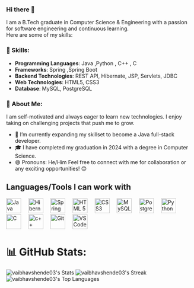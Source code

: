 ### Hi there 👋
 I am a B.Tech graduate in Computer Science & Engineering with a passion for software engineering and continuous learning.
 <br>Here are some of my skills:

### 🔧 Skills:


- **Programming Languages**: Java ,Python , C++ , C
- **Frameworks**: Spring ,Spring Boot
- **Backend Technologies**: REST API, Hibernate, JSP, Servlets, JDBC
- **Web Technologies**: HTML5, CSS3
- **Database**: MySQL, PostgreSQL

### 🚀 **About Me:**
I am self-motivated and always eager to learn new technologies. I enjoy taking on challenging projects that push me to grow. 
<!--
**vaibhavshende03/vaibhavshende03** is a ✨ _special_ ✨ repository because its `README.md` (this file) appears on your GitHub profile.

Here are some ideas to get you started:
-->
- 🔭 I’m currently expanding my skillset to become a Java full-stack developer.
- 🎓 I have completed my graduation in 2024 with a degree in Computer Science.
- 😄 Pronouns:  He/Him
Feel free to connect with me for collaboration or any exciting opportunities! 😊
## Languages/Tools I can work with 
  <img title="Java" height="40px" src="https://img.icons8.com/?size=100&id=13679&format=png&color=000000"/> &nbsp;&nbsp;&nbsp;
  <img title="Hibernate Framework" height="40px" src="https://github.com/user-attachments/assets/62f83b54-a703-46ee-9162-799d6c6b2eef"/> &nbsp;&nbsp;&nbsp;
  <img title="Spring Framework" height="40px" src="https://github.com/user-attachments/assets/81e9a23a-c6cb-4940-b14e-b73a95b9dc8f"/> &nbsp;&nbsp;&nbsp;
  <img title="HTML 5" height="40px" src="https://img.icons8.com/?size=100&id=20909&format=png&color=000000"/> &nbsp;&nbsp;&nbsp;
  <img title="CSS3" height="40px" src="https://img.icons8.com/?size=100&id=21278&format=png&color=000000"/> &nbsp;&nbsp;&nbsp;
  <img title="MySQL" height="40px" src="https://img.icons8.com/?size=100&id=UFXRpPFebwa2&format=png&color=000000"/> &nbsp;&nbsp;&nbsp;
  <img title="PostgreSQL" height="40px" src="https://img.icons8.com/?size=100&id=38561&format=png&color=000000"/> &nbsp;&nbsp;&nbsp;
  <img title="Python" height="40px" src="https://img.icons8.com/?size=100&id=13441&format=png&color=000000"/> &nbsp;&nbsp;&nbsp;
  <img title="C" height="40px" src="https://img.icons8.com/?size=100&id=shQTXiDQiQVR&format=png&color=000000"/> &nbsp;&nbsp;&nbsp;
  <img title="c++" height="40px" src="https://img.icons8.com/?size=100&id=TpULddJc4gTh&format=png&color=000000"/> &nbsp;&nbsp;&nbsp;
  <img title="Git" height="40px" src="https://user-images.githubusercontent.com/85930567/155733391-1cad1bbc-b9d6-4fd9-91c2-37f778f88a96.png" /> &nbsp;&nbsp;&nbsp;
  <img title="VS Code" height="40px" src="https://img.icons8.com/fluency/144/000000/visual-studio-code-2019.png"/> &nbsp;&nbsp;&nbsp;
    </br>
  # 📊 GitHub Stats:
  ![vaibhavshende03's Stats](https://github-readme-stats.vercel.app/api?username=vaibhavshende03&theme=react&show_icons=true&hide_border=true&count_private=true)
  ![vaibhavshende03's Streak](https://github-readme-streak-stats.herokuapp.com/?user=vaibhavshende03&theme=react&hide_border=true)
  ![vaibhavshende03's Top Languages](https://github-readme-stats.vercel.app/api/top-langs/?username=vaibhavshende03&theme=react&show_icons=true&hide_border=true&layout=compact)

